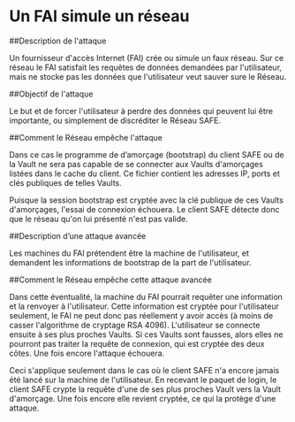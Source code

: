 # Un FAI simule un réseau

##Description de l'attaque

Un fournisseur d'accès Internet (FAI) crée ou simule un faux réseau. Sur ce réseau le FAI satisfait les requêtes de données demandées par l'utilisateur, mais ne stocke pas les données que l'utilisateur veut sauver sure le Réseau.

##Objectif de l'attaque

Le but et de forcer l'utilisateur à perdre des données qui peuvent lui être importante, ou simplement de discréditer le Réseau SAFE.

##Comment le Réseau empêche l'attaque

Dans ce cas le programme de d’amorçage (bootstrap) du client SAFE ou de la Vault ne sera pas capable de se connecter aux Vaults d'amorçages listées dans le cache du client. Ce fichier contient les adresses IP, ports et clés publiques de telles Vaults.

Puisque la session bootstrap est cryptée avec la clé publique de ces Vaults d'amorçages, l'essai de connexion échouera. Le client SAFE détecte donc que le réseau qu'on lui présenté n'est pas valide.

##Description d’une attaque avancée

Les machines du FAI prétendent être la machine de l'utilisateur, et demandent les informations de bootstrap de la part de l'utilisateur.

##Comment le Réseau empêche cette attaque avancée

Dans cette éventualité, la machine du FAI pourrait requêter une information et la renvoyer à l'utilisateur. Cette information est cryptée pour l'utilisateur seulement, le FAI ne peut donc pas réellement y avoir accès (à moins de casser l'algorithme de cryptage RSA 4096). L'utilisateur se connecte ensuite à ses plus proches Vaults. Si ces Vaults sont fausses, alors elles ne pourront pas traiter la requête de connexion, qui est cryptée des deux côtes. Une fois encore l'attaque échouera.

Ceci s'applique seulement dans le cas où le client SAFE n'a encore jamais été lancé sur la machine de l'utilisateur. En recevant le paquet de login, le client SAFE crypte la requête d'une de ses plus proches Vault vers la Vault d'amorçage. Une fois encore elle revient cryptée, ce qui la protège d'une attaque.

